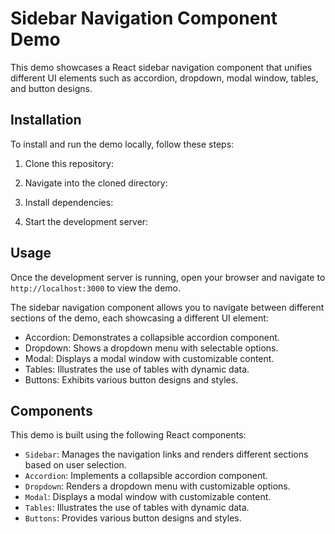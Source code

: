 # Sidebar Navigation Component Demo

This demo showcases a React sidebar navigation component that unifies different UI elements such as accordion, dropdown, modal window, tables, and button designs.

## Installation

To install and run the demo locally, follow these steps:

1. Clone this repository:


2. Navigate into the cloned directory:


3. Install dependencies:


4. Start the development server:


## Usage

Once the development server is running, open your browser and navigate to `http://localhost:3000` to view the demo.

The sidebar navigation component allows you to navigate between different sections of the demo, each showcasing a different UI element:

- Accordion: Demonstrates a collapsible accordion component.
- Dropdown: Shows a dropdown menu with selectable options.
- Modal: Displays a modal window with customizable content.
- Tables: Illustrates the use of tables with dynamic data.
- Buttons: Exhibits various button designs and styles.

## Components

This demo is built using the following React components:

- `Sidebar`: Manages the navigation links and renders different sections based on user selection.
- `Accordion`: Implements a collapsible accordion component.
- `Dropdown`: Renders a dropdown menu with customizable options.
- `Modal`: Displays a modal window with customizable content.
- `Tables`: Illustrates the use of tables with dynamic data.
- `Buttons`: Provides various button designs and styles.


